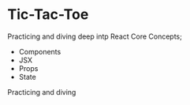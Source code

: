 # Tic-Tac-Toe

Practicing and diving deep intp React Core Concepts; 
- Components
- JSX
- Props
- State


Practicing and diving 



